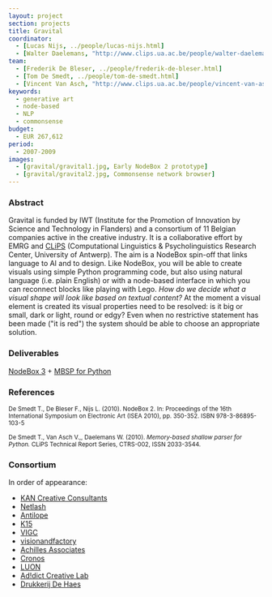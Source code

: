 ```yaml
---
layout: project
section: projects
title: Gravital
coordinator:
  - [Lucas Nijs, ../people/lucas-nijs.html]
  - [Walter Daelemans, "http://www.clips.ua.ac.be/people/walter-daelemans"]
team:
  - [Frederik De Bleser, ../people/frederik-de-bleser.html]
  - [Tom De Smedt, ../people/tom-de-smedt.html]
  - [Vincent Van Asch, "http://www.clips.ua.ac.be/people/vincent-van-asch"]
keywords:
  - generative art
  - node-based
  - NLP
  - commonsense
budget:
  - EUR 267,612
period:
  - 2007-2009
images:
  - [gravital/gravital1.jpg, Early NodeBox 2 prototype]
  - [gravital/gravital2.jpg, Commonsense network browser]
---
```


<h3>Abstract</h3>
Gravital is funded by IWT (Institute for the Promotion of Innovation by Science and Technology in Flanders) and a consortium of 11 Belgian companies active in the creative industry. It is a collaborative effort by EMRG and <a href="http://www.clips.ua.ac.be">CLiPS</a> (Computational Linguistics & Psycholinguistics Research Center, University of Antwerp). The aim is a NodeBox spin-off that links language to AI and to design. Like NodeBox, you will be able to create visuals using simple Python programming code, but also using natural language (i.e. plain English) or with a node-based interface in which you can reconnect blocks like playing with Lego. <em>How do we decide what a visual shape will look like based on textual content?</em> At the moment a visual element is created its visual properties need to be resolved: is it big or small, dark or light, round or edgy? Even when no restrictive statement has been made ("it is red") the system should be able to choose an appropriate solution.

<h3>Deliverables</h3>
<p><a href="../software/nodebox-3.html" class="tag-software">NodeBox 3</a> + 
   <a href="http://www.clips.ua.ac.be/pages/MBSP" class="tag-software">MBSP for Python</a></p>

<h3>References</h3>
<p class="cite"><small>De Smedt T., De Bleser F., Nijs L. (2010). NodeBox 2. In: Proceedings of the 16th International Symposium on Electronic Art (ISEA 2010), pp. 350-352. ISBN 978-3-86895-103-5</small></p>
<p class="cite"><small>De Smedt T., Van Asch V.,, Daelemans W. (2010). <cite>Memory-based shallow parser for Python.</cite> CLiPS Technical Report Series, CTRS-002, ISSN 2033-3544.</small></p>

<h3>Consortium</h3>
In order of appearance:

* [KAN Creative Consultants](http://www.kandesign.com)
* [Netlash](http://www.netlash-bseen.be)
* [Antilope](http://www.antilope.com)
* [K15](http://www.k15.be)
* [VIGC](http://www.vigc.be)
* [visionandfactory](http://www.visionandfactory.com)
* [Achilles Associates](http://www.achilles.be)
* [Cronos](http://www.cronos.be)
* [LUON](http://www.luon.com)
* [Ad!dict Creative Lab](http://www.addictlab.com)
* [Drukkerij De Haes](http://www.dehaes.be)
